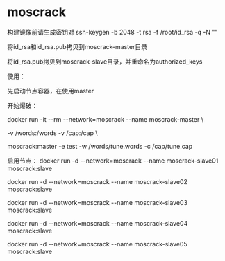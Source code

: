 # moscrack
构建镜像前请生成密钥对
	ssh-keygen -b 2048 -t rsa -f /root/id_rsa -q -N ""
	

将id_rsa和id_rsa.pub拷贝到moscrack-master目录

将id_rsa.pub拷贝到moscrack-slave目录，并重命名为authorized_keys

使用：

先启动节点容器，在使用master

开始爆破：

docker run -it --rm --network=moscrack --name moscrack-master \

-v /words:/words -v /cap:/cap \

moscrack:master -e test -w /words/tune.words -c /cap/tune.cap

启用节点：
docker run -d --network=moscrack --name moscrack-slave01 moscrack:slave

docker run -d --network=moscrack --name moscrack-slave02 moscrack:slave

docker run -d --network=moscrack --name moscrack-slave03 moscrack:slave

docker run -d --network=moscrack --name moscrack-slave04 moscrack:slave

docker run -d --network=moscrack --name moscrack-slave05 moscrack:slave
